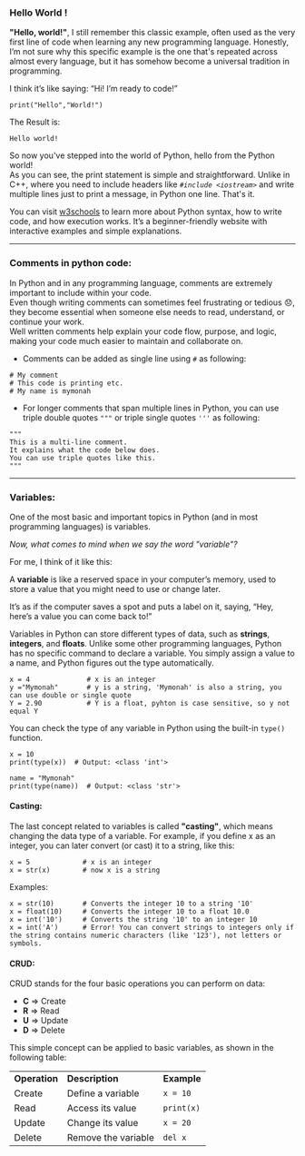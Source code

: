 ### Hello World !

**"Hello, world!"**, I still remember this classic example, often used as the very first line of code when learning any new programming language.
Honestly, I’m not sure why this specific example is the one that's repeated across almost every language, but it has somehow become a universal tradition in programming.

I think it’s like saying: “Hi! I’m ready to code!”

```
print("Hello","World!")
```
The Result is: 

```
Hello world!
```

So now you've stepped into the world of Python, hello from the Python world!</br>
As you can see, the print statement is simple and straightforward.
Unlike in C++, where you need to include headers like *`#include <iostream>`* and write multiple lines just to print a message, in Python one line. That's it.

You can visit [w3schools](https://www.w3schools.com/python/python_syntax.asp) to learn more about Python syntax, how to write code, and how execution works.
It’s a beginner-friendly website with interactive examples and simple explanations.

---
### Comments in python code:
In Python and in any programming language, comments are extremely important to include within your code.</br>
Even though writing comments can sometimes feel frustrating or tedious :disappointed:, they become essential when someone else needs to read, understand, or continue your work.</br>
Well written comments help explain your code flow, purpose, and logic, making your code much easier to maintain and collaborate on.</br>

- Comments can be added as single line using `#` as following:

```
# My comment
# This code is printing etc.
# My name is mymonah 
```
- For longer comments that span multiple lines in Python, you can use triple double quotes `"""` or triple single quotes `'''` as following:

```
"""
This is a multi-line comment.
It explains what the code below does.
You can use triple quotes like this.
"""
```

--- 
### Variables:
One of the most basic and important topics in Python (and in most programming languages) is variables.</br>

*Now, what comes to mind when we say the word "variable"?*

For me, I think of it like this:

A **variable** is like a reserved space in your computer’s memory, used to store a value that you might need to use or change later.

It’s as if the computer saves a spot and puts a label on it, saying, “Hey, here’s a value you can come back to!”


Variables in Python can store different types of data, such as **strings**, **integers**, and **floats**. Unlike some other programming languages, Python has no specific command to declare a variable. You simply assign a value to a name, and Python figures out the type automatically.

```
x = 4              # x is an integer
y ="Mymonah"       # y is a string, 'Mymonah' is also a string, you can use double or single quote
Y = 2.90           # Y is a float, pyhton is case sensitive, so y not equal Y
```
You can check the type of any variable in Python using the built-in `type()` function.

```
x = 10
print(type(x))  # Output: <class 'int'>

name = "Mymonah"
print(type(name))  # Output: <class 'str'>
```

#### Casting:

The last concept related to variables is called **"casting"**, which means changing the data type of a variable.
For example, if you define x as an integer, you can later convert (or cast) it to a string, like this:

```
x = 5             # x is an integer
x = str(x)        # now x is a string
```
Examples:

```
x = str(10)       # Converts the integer 10 to a string '10'
x = float(10)     # Converts the integer 10 to a float 10.0
x = int('10')     # Converts the string '10' to an integer 10
x = int('A')      # Error! You can convert strings to integers only if the string contains numeric characters (like '123'), not letters or symbols.

```
#### CRUD:
CRUD stands for the four basic operations you can perform on data:
- **C** => Create
- **R** => Read
- **U** => Update
- **D** => Delete

This simple concept can be applied to basic variables, as shown in the following table:

|   |   |   |
|---|---|---|
|**Operation**|**Description**|**Example**|
|Create|Define a variable|`x = 10`|
|Read|Access its value|`print(x)`|
|Update|Change its value|`x = 20`|
|Delete|Remove the variable|`del x`|
